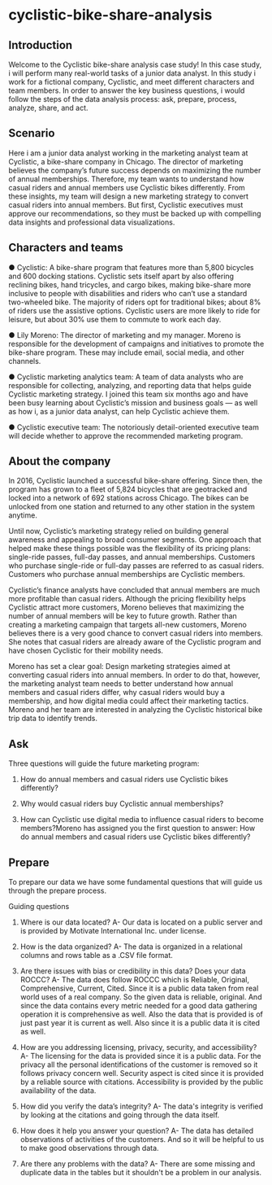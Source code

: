 # cyclistic-bike-share-analysis

## Introduction

Welcome to the Cyclistic bike-share analysis case study! In this case study, i will perform many real-world tasks of a junior
data analyst. In this study i work for a fictional company, Cyclistic, and meet different characters and team members. In order to
answer the key business questions, i would follow the steps of the data analysis process: ask, prepare, process, analyze,
share, and act.

## Scenario

Here i am a junior data analyst working in the marketing analyst team at Cyclistic, a bike-share company in Chicago. The director
of marketing believes the company’s future success depends on maximizing the number of annual memberships. Therefore,
my team wants to understand how casual riders and annual members use Cyclistic bikes differently. From these insights,
my team will design a new marketing strategy to convert casual riders into annual members. But first, Cyclistic executives
must approve our recommendations, so they must be backed up with compelling data insights and professional data
visualizations.


## Characters and teams

● Cyclistic: A bike-share program that features more than 5,800 bicycles and 600 docking stations. Cyclistic sets itself
apart by also offering reclining bikes, hand tricycles, and cargo bikes, making bike-share more inclusive to people with
disabilities and riders who can’t use a standard two-wheeled bike. The majority of riders opt for traditional bikes; about
8% of riders use the assistive options. Cyclistic users are more likely to ride for leisure, but about 30% use them to
commute to work each day.

● Lily Moreno: The director of marketing and my manager. Moreno is responsible for the development of campaigns
and initiatives to promote the bike-share program. These may include email, social media, and other channels.

● Cyclistic marketing analytics team: A team of data analysts who are responsible for collecting, analyzing, and
reporting data that helps guide Cyclistic marketing strategy. I joined this team six months ago and have been busy
learning about Cyclistic’s mission and business goals — as well as how i, as a junior data analyst, can help Cyclistic
achieve them.

● Cyclistic executive team: The notoriously detail-oriented executive team will decide whether to approve the
recommended marketing program.


## About the company

In 2016, Cyclistic launched a successful bike-share offering. Since then, the program has grown to a fleet of 5,824 bicycles that
are geotracked and locked into a network of 692 stations across Chicago. The bikes can be unlocked from one station and
returned to any other station in the system anytime.

Until now, Cyclistic’s marketing strategy relied on building general awareness and appealing to broad consumer segments.
One approach that helped make these things possible was the flexibility of its pricing plans: single-ride passes, full-day passes,
and annual memberships. Customers who purchase single-ride or full-day passes are referred to as casual riders. Customers
who purchase annual memberships are Cyclistic members.

Cyclistic’s finance analysts have concluded that annual members are much more profitable than casual riders. Although the
pricing flexibility helps Cyclistic attract more customers, Moreno believes that maximizing the number of annual members will
be key to future growth. Rather than creating a marketing campaign that targets all-new customers, Moreno believes there is a
very good chance to convert casual riders into members. She notes that casual riders are already aware of the Cyclistic
program and have chosen Cyclistic for their mobility needs.

Moreno has set a clear goal: Design marketing strategies aimed at converting casual riders into annual members. In order to
do that, however, the marketing analyst team needs to better understand how annual members and casual riders differ, why
casual riders would buy a membership, and how digital media could affect their marketing tactics. Moreno and her team are
interested in analyzing the Cyclistic historical bike trip data to identify trends.


## Ask

Three questions will guide the future marketing program:

1. How do annual members and casual riders use Cyclistic bikes differently?

2. Why would casual riders buy Cyclistic annual memberships?

3. How can Cyclistic use digital media to influence casual riders to become members?Moreno has assigned you the first question to answer: How do annual members and casual riders use Cyclistic bikes differently?


## Prepare

To prepare our data we have some fundamental questions that will guide us through the prepare process.

Guiding questions

1. Where is our data located?
A- Our  data is located on a public server and is provided by Motivate International Inc. under license. 

2. How is the data organized?
A- The data is organized in a relational columns and rows table as a .CSV file format.

3. Are there issues with bias or credibility in this data? Does your data ROCCC?
A- The data does follow ROCCC which is Reliable, Original, Comprehensive, Current, Cited. Since it is a public data taken from real world uses of a real        company. So the given data is reliable, original. And since the data contains every metric needed for a good data gathering operation it is comprehensive    as well. Also the data that is provided is of just past year it is current as well. Also since it is a public data it is cited as well. 

4. How are you addressing licensing, privacy, security, and accessibility?
A- The licensing for the data is provided since it is a public data. For the privacy all the personal identifications of the customer is removed so it          follows privacy concern well. Security aspect is cited since it is provided by a reliable source with citations. Accessibility is provided by the public      availability of the data.
5. How did you verify the data’s integrity?
A- The data's integrity is verified by looking at the citations and going through the data itself.

6. How does it help you answer your question?
A- The data has detailed observations of activities of the customers. And so it will be helpful to us to make good observations through data.

7. Are there any problems with the data?
A- There are some missing and duplicate data in the tables but it shouldn't be a problem in our analysis.
